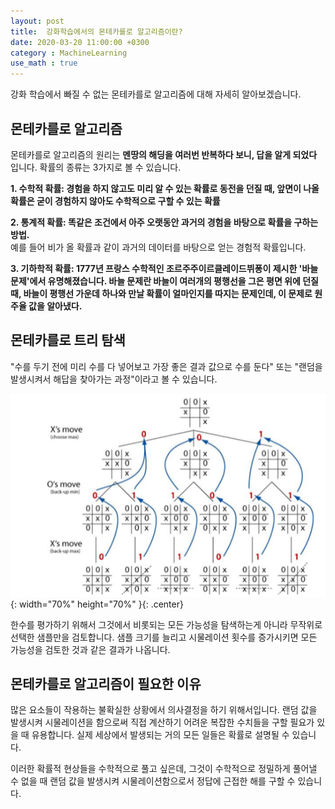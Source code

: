 ```yaml
---
layout: post
title:  강화학습에서의 몬테카를로 알고리즘이란?
date: 2020-03-20 11:00:00 +0300
category : MachineLearning
use_math : true
---      
```


강화 학습에서 빠질 수 없는 몬테카를로 알고리즘에 대해 자세히 알아보겠습니다. 

## 몬테카를로 알고리즘

몬테카를로 알고리즘의 원리는 **멘땅의 해딩을 여러번 반복하다 보니, 답을 알게 되었다** 입니다. 
확률의 종류는 3가지로 볼 수 있습니다. 

**1. 수학적 확률: 경험을 하지 않고도 미리 알 수 있는 확률로 동전을 던질 때, 앞면이 나올 확률은 굳이 경험하지 않아도 수학적으로 구할 수 있는 확률**


**2. 통계적 확률: 똑같은 조건에서 아주 오랫동안 과거의 경험을 바탕으로 확률을 구하는 방법.**  
예를 들어 비가 올 확률과 같이 과거의 데이터를 바탕으로 얻는 경험적 확률입니다. 


**3. 기하학적 확률: 1777년 프랑스 수학적인 조르주주이르클레이드뷔퐁이 제시한 '바늘 문제'에서 유명해졌습니다. 바늘 문제란 바늘이 여러개의 평행선을 그은 평면 위에 던질 때, 바늘이 평행선 가운데 하나와 만날 확률이 얼마인지를 따지는 문제인데, 이 문제로 원주율 값을 알아냈다.**

## 몬테카를로 트리 탐색  

"수를 두기 전에 미리 수를 다 넣어보고 가장 좋은 결과 값으로 수를 둔다" 또는 "랜덤을 발생시켜서 해답을 찾아가는 과정"이라고 볼 수 있습니다. 

![tic](/public/img/tic.png){: width="70%" height="70%" }{: .center}

한수를 평가하기 위해서 그것에서 비롯되는 모든 가능성을 탐색하는게 아니라 무작위로 선택한 샘플만을 검토합니다. 샘플 크기를 늘리고 시물레이션 횟수를 증가시키면 모든 가능성을 검토한 것과 같은 결과가 나옵니다.

## 몬테카를로 알고리즘이 필요한 이유  

많은 요소들이 작용하는 불확실한 상황에서 의사결정을 하기 위해서입니다. 
랜덤 값을 발생시켜 시물레이션을 함으로써 직접 계산하기 어려운 복잡한 수치들을 구할 필요가 있을 때 유용합니다. 실제 세상에서 발생되는 거의 모든 일들은 확률로 설명될 수 있습니다.

이러한 확률적 현상들을 수학적으로 풀고 싶은데, 그것이 수학적으로 정밀하게 풀어낼 수 없을 때 랜덤 값을 발생시켜 시물레이션함으로서 정답에 근접한 해를 구할 수 있습니다.

